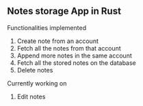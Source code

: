 ## Notes storage App in Rust
Functionalities implemented
1. Create note from an account
2. Fetch all the notes from that account
3. Append more notes in the same account
4. Fetch all the stored notes on the database
5. Delete notes 

Currently working on 
1. Edit notes

